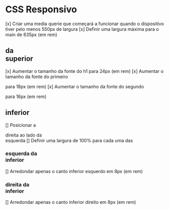 # CSS Responsivo
[x] Criar uma media querie que começará a funcionar quando o dispositivo tiver pelo menos 550px de largura
[x] Definir uma largura máxima para o main de 635px (em rem)

## <section> da <div> superior
[x] Aumentar o tamanho da fonte do h1 para 24px (em rem)
[x] Aumentar o tamanho da fonte do primeiro <p> para 18px (em rem)
[x] Aumentar o tamanho da fonte do segundo <p> para 16px (em rem)

## <div> inferior
[] Posicionar a <section> direita ao lado da <section> esquerda
[] Definir uma largura de 100% para cada uma das <section>

### <section> esquerda da <div> inferior
[] Arredondar apenas o canto inferior esquerdo em 8px (em rem)

### <section> direita da <div> inferior
[] Arredondar apenas o canto inferior direito em 8px (em rem)
